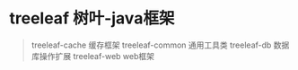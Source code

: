 # treeleaf 树叶-java框架
> treeleaf-cache 缓存框架
> treeleaf-common 通用工具类
> treeleaf-db 数据库操作扩展
> treeleaf-web web框架

